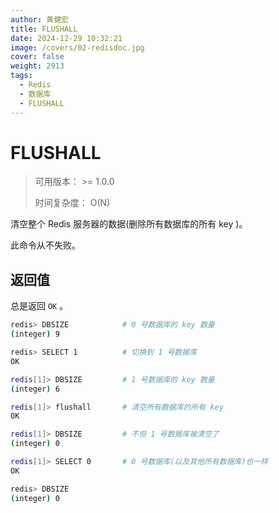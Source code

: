```yaml
---
author: 黄健宏
title: FLUSHALL
date: 2024-12-29 10:32:21
image: /covers/02-redisdoc.jpg
cover: false
weight: 2913
tags:
  - Redis
  - 数据库
  - FLUSHALL
---
```


# FLUSHALL

> 可用版本： >= 1.0.0
> 
> 时间复杂度： O(N)

清空整个 Redis 服务器的数据(删除所有数据库的所有 key )。

此命令从不失败。

## 返回值

总是返回 `OK` 。

```bash
redis> DBSIZE            # 0 号数据库的 key 数量
(integer) 9

redis> SELECT 1          # 切换到 1 号数据库
OK

redis[1]> DBSIZE         # 1 号数据库的 key 数量
(integer) 6

redis[1]> flushall       # 清空所有数据库的所有 key
OK

redis[1]> DBSIZE         # 不但 1 号数据库被清空了
(integer) 0

redis[1]> SELECT 0       # 0 号数据库(以及其他所有数据库)也一样
OK

redis> DBSIZE
(integer) 0
```